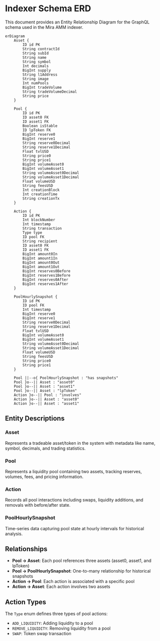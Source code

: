 # Indexer Schema ERD

This document provides an Entity Relationship Diagram for the GraphQL schema used in the Mira AMM
indexer.

```mermaid
erDiagram
    Asset {
        ID id PK
        String contractId
        String subId
        String name
        String symbol
        Int decimals
        BigInt supply
        String l1Address
        String image
        Int numPools
        BigInt tradeVolume
        String tradeVolumeDecimal
        String price
    }

    Pool {
        ID id PK
        ID asset0 FK
        ID asset1 FK
        Boolean isStable
        ID lpToken FK
        BigInt reserve0
        BigInt reserve1
        String reserve0Decimal
        String reserve1Decimal
        Float tvlUSD
        String price0
        String price1
        BigInt volumeAsset0
        BigInt volumeAsset1
        String volumeAsset0Decimal
        String volumeAsset1Decimal
        Float volumeUSD
        String feesUSD
        Int creationBlock
        Int creationTime
        String creationTx
    }

    Action {
        ID id PK
        Int blockNumber
        Int timestamp
        String transaction
        Type type
        ID pool FK
        String recipient
        ID asset0 FK
        ID asset1 FK
        BigInt amount0In
        BigInt amount1In
        BigInt amount0Out
        BigInt amount1Out
        BigInt reserves0Before
        BigInt reserves1Before
        BigInt reserves0After
        BigInt reserves1After
    }

    PoolHourlySnapshot {
        ID id PK
        ID pool FK
        Int timestamp
        BigInt reserve0
        BigInt reserve1
        String reserve0Decimal
        String reserve1Decimal
        Float tvlUSD
        BigInt volumeAsset0
        BigInt volumeAsset1
        String volumeAsset0Decimal
        String volumeAsset1Decimal
        Float volumeUSD
        String feesUSD
        String price0
        String price1
    }

    Pool ||--o{ PoolHourlySnapshot : "has snapshots"
    Pool }o--|| Asset : "asset0"
    Pool }o--|| Asset : "asset1"
    Pool }o--|| Asset : "lpToken"
    Action }o--|| Pool : "involves"
    Action }o--|| Asset : "asset0"
    Action }o--|| Asset : "asset1"
```

## Entity Descriptions

### Asset

Represents a tradeable asset/token in the system with metadata like name, symbol, decimals, and
trading statistics.

### Pool

Represents a liquidity pool containing two assets, tracking reserves, volumes, fees, and pricing
information.

### Action

Records all pool interactions including swaps, liquidity additions, and removals with before/after
state.

### PoolHourlySnapshot

Time-series data capturing pool state at hourly intervals for historical analysis.

## Relationships

- **Pool → Asset**: Each pool references three assets (asset0, asset1, and lpToken)
- **Pool → PoolHourlySnapshot**: One-to-many relationship for historical snapshots
- **Action → Pool**: Each action is associated with a specific pool
- **Action → Asset**: Each action involves two assets

## Action Types

The `Type` enum defines three types of pool actions:

- `ADD_LIQUIDITY`: Adding liquidity to a pool
- `REMOVE_LIQUIDITY`: Removing liquidity from a pool
- `SWAP`: Token swap transaction
